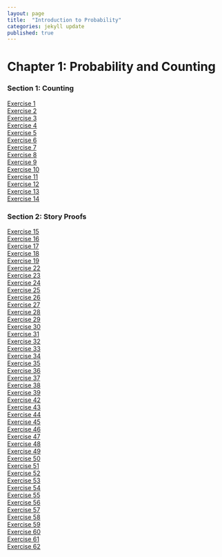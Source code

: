 ```yaml
---
layout: page
title:  "Introduction to Probability"
categories: jekyll update
published: true
---
```


# Chapter 1: Probability and Counting

### Section 1: Counting

[Exercise 1](../chapter1/section1/exercise_1)\
[Exercise 2](../chapter1/section1/exercise_2)\
[Exercise 3](../chapter1/section1/exercise_3)\
[Exercise 4](../chapter1/section1/exercise_4)\
[Exercise 5](../chapter1/section1/exercise_5)\
[Exercise 6](../chapter1/section1/exercise_6)\
[Exercise 7](../chapter1/section1/exercise_7)\
[Exercise 8](../chapter1/section1/exercise_8)\
[Exercise 9](../chapter1/section1/exercise_9)\
[Exercise 10](../chapter1/section1/exercise_10)\
[Exercise 11](../chapter1/section1/exercise_11)\
[Exercise 12](../chapter1/section1/exercise_12)\
[Exercise 13](../chapter1/section1/exercise_13)\
[Exercise 14](../chapter1/section1/exercise_14)

### Section 2: Story Proofs

[Exercise 15](../chapter1/section2/exercise_15)\
[Exercise 16](../chapter1/section2/exercise_16)\
[Exercise 17](../chapter1/section2/exercise_17)\
[Exercise 18](../chapter1/section2/exercise_18)\
[Exercise 19](../chapter1/section2/exercise_19)\
[Exercise 22](../chapter1/section2/exercise_22)\
[Exercise 23](../chapter1/section2/exercise_23)\
[Exercise 24](../chapter1/section2/exercise_24)\
[Exercise 25](../chapter1/section2/exercise_25)\
[Exercise 26](../chapter1/section2/exercise_26)\
[Exercise 27](../chapter1/section2/exercise_27)\
[Exercise 28](../chapter1/section2/exercise_28)\
[Exercise 29](../chapter1/section2/exercise_29)\
[Exercise 30](../chapter1/section2/exercise_30)\
[Exercise 31](../chapter1/section2/exercise_31)\
[Exercise 32](../chapter1/section2/exercise_32)\
[Exercise 33](../chapter1/section2/exercise_33)\
[Exercise 34](../chapter1/section2/exercise_34)\
[Exercise 35](../chapter1/section2/exercise_35)\
[Exercise 36](../chapter1/section2/exercise_36)\
[Exercise 37](../chapter1/section2/exercise_37)\
[Exercise 38](../chapter1/section2/exercise_38)\
[Exercise 39](../chapter1/section2/exercise_39)\
[Exercise 42](../chapter1/section2/exercise_42)\
[Exercise 43](../chapter1/section2/exercise_43)\
[Exercise 44](../chapter1/section2/exercise_44)\
[Exercise 45](../chapter1/section2/exercise_45)\
[Exercise 46](../chapter1/section2/exercise_46)\
[Exercise 47](../chapter1/section2/exercise_47)\
[Exercise 48](../chapter1/section2/exercise_48)\
[Exercise 49](../chapter1/section2/exercise_49)\
[Exercise 50](../chapter1/section2/exercise_50)\
[Exercise 51](../chapter1/section2/exercise_51)\
[Exercise 52](../chapter1/section2/exercise_52)\
[Exercise 53](../chapter1/section2/exercise_53)\
[Exercise 54](../chapter1/section2/exercise_54)\
[Exercise 55](../chapter1/section2/exercise_55)\
[Exercise 56](../chapter1/section2/exercise_56)\
[Exercise 57](../chapter1/section2/exercise_57)\
[Exercise 58](../chapter1/section2/exercise_58)\
[Exercise 59](../chapter1/section2/exercise_59)\
[Exercise 60](../chapter1/section2/exercise_60)\
[Exercise 61](../chapter1/section2/exercise_61)\
[Exercise 62](../chapter1/section2/exercise_62)
